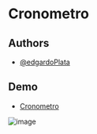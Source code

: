 # Cronometro

## Authors

- [@edgardoPlata](https://github.com/edgardoPlata)

## Demo

- [Cronometro]()


![image](https://github.com/edgardoPlata/Cronometro/assets/110790324/45a16f6b-e558-4f7d-a961-eae0f19de84a)
